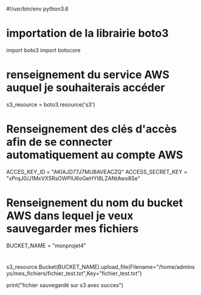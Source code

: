 #!/usr/bin/env python3.6

# importation de la librairie boto3

import boto3
import botocore

# renseignement du service AWS auquel je souhaiterais accéder

s3_resource = boto3.resource('s3')

# Renseignement des clés d'accès afin de se connecter automatiquement au compte AWS
ACCES_KEY_ID = "AKIAJD77J7MUBAVEACZQ"
ACCESS_SECRET_KEY = "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"

# Renseignement du nom du bucket AWS dans lequel je veux sauvegarder mes fichiers

BUCKET_NAME = "monprojet4"

#

s3_resource.Bucket(BUCKET_NAME).upload_file(Filename="/home/adminsys/mes_fichiers/fichier_test.txt",Key="fichier_test.txt")

print("fichier sauvegardé sur s3 avec succes")

